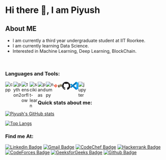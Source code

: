 # Hi there 👋, I am Piyush

## About ME
 - I am currently a third year undergraduate student at IIT Roorkee.
 - I am currently learning Data Science.
 - Interested in Machine Learning, Deep Learning, BlockChain.


<br />

### Languages and Tools:
<img align="left" alt="cpp" src = 'https://github.com/MarikIshtar007/MarikIshtar007/blob/master/images/cpp.svg' width="26px"/> 
<img align="left" alt="python2" src = 'https://github.com/MarikIshtar007/MarikIshtar007/blob/master/images/python2.png' width="26px"/>
<img align="left" alt="tensorflow" src = 'https://avatars.githubusercontent.com/u/15658638?s=200&v=4' width="26px"/> 
<img align="left" alt="scikit-learn" src = 'https://avatars.githubusercontent.com/u/365630?s=200&v=4' width="26px"/>
<img align="left" alt="pandas" src = 'https://avatars.githubusercontent.com/u/21206976?s=200&v=4' width="26px"/>
<img align="left" alt="numpy" src = 'https://avatars.githubusercontent.com/u/288276?s=200&v=4' width="26px"/>
<img align="left" alt="Git" width="26px" src="https://raw.githubusercontent.com/github/explore/80688e429a7d4ef2fca1e82350fe8e3517d3494d/topics/git/git.png" />
<img align="left" alt="GitHub" width="26px" src="https://raw.githubusercontent.com/github/explore/78df643247d429f6cc873026c0622819ad797942/topics/github/github.png" />
<img align="left" alt="Visual Studio Code" width="26px" src="https://raw.githubusercontent.com/github/explore/80688e429a7d4ef2fca1e82350fe8e3517d3494d/topics/visual-studio-code/visual-studio-code.png" />
<img align="left" alt="jupyter" src = 'https://avatars.githubusercontent.com/u/7388996?s=200&v=4' width="26px"/>
<br />
<br />

### Quick stats about me:
[![Piyush's GitHub stats](https://github-readme-stats.vercel.app/api?username=pjkm28&count_private=true&show_icons=true&theme=dark&include_all_commits=true)](https://github.com/anuraghazra/github-readme-stats)

[![Top Langs](https://github-readme-stats.vercel.app/api/top-langs/?username=pjkm28&langs_count=10&layout=compact&theme=dark)](https://github.com/anuraghazra/github-readme-stats)


### Find me At:
[![Linkedin Badge](https://img.shields.io/badge/-LinkedIn-blue?style=flat-square&logo=Linkedin&logoColor=white&link=https://www.linkedin.com/in/piyush-mishra-a0b948194/)](https://www.linkedin.com/in/piyush-mishra-a0b948194/)
[![Gmail Badge](https://img.shields.io/badge/-Gmail-d14836?style=flat-square&logo=Gmail&logoColor=white&link=mailto:pjkm28@gmail.com)](mailto:pjkm28@gmail.com)
[![CodeChef Badge](https://cp-logo.vercel.app/codechef/piyushm28?logo=true)](https://www.codechef.com/users/piyushm28)
[![Hackerrank Badge](https://img.shields.io/badge/-Hackerrank-2EC866?style=flat-square&logo=HackerRank&logoColor=white&link=https://www.hackerrank.com/piyushm28)](https://www.hackerrank.com/piyushm28)
[![CodeForces Badge](https://cp-logo.vercel.app/codeforces/piyushm28?logo=true)](https://codeforces.com/profile/piyushm28)
[![GeeksforGeeks Badge](https://img.shields.io/badge/-GeeksforGeeks-0F9D58?style=flat-square&logo=GeeksforGeeks&logoColor=white&link=https://auth.geeksforgeeks.org/user/pjkm28/)](https://auth.geeksforgeeks.org/user/pjkm28/)
[![Github Badge](http://img.shields.io/badge/-Github-black?style=flat-square&logo=github&link=https://github.com/pjkm28/)](https://github.com/pjkm28/) 
